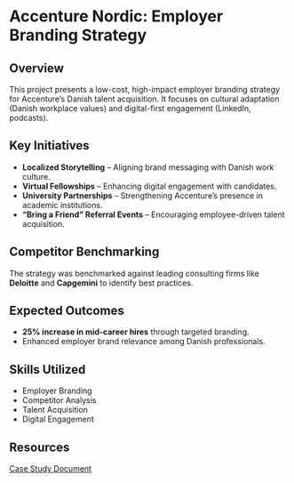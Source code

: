 # Accenture Nordic: Employer Branding Strategy

## Overview
This project presents a low-cost, high-impact employer branding strategy for Accenture’s Danish talent acquisition. It focuses on cultural adaptation (Danish workplace values) and digital-first engagement (LinkedIn, podcasts).

## Key Initiatives
- **Localized Storytelling** – Aligning brand messaging with Danish work culture.
- **Virtual Fellowships** – Enhancing digital engagement with candidates.
- **University Partnerships** – Strengthening Accenture’s presence in academic institutions.
- **“Bring a Friend” Referral Events** – Encouraging employee-driven talent acquisition.

## Competitor Benchmarking
The strategy was benchmarked against leading consulting firms like **Deloitte** and **Capgemini** to identify best practices.

## Expected Outcomes
- **25% increase in mid-career hires** through targeted branding.
- Enhanced employer brand relevance among Danish professionals.

## Skills Utilized
- Employer Branding
- Competitor Analysis
- Talent Acquisition
- Digital Engagement

## Resources
[Case Study Document](https://drive.google.com/file/d/1yc598SEuX5VTFxihV1VKMeL9tK_JFrYN/view?usp=drive_link)
